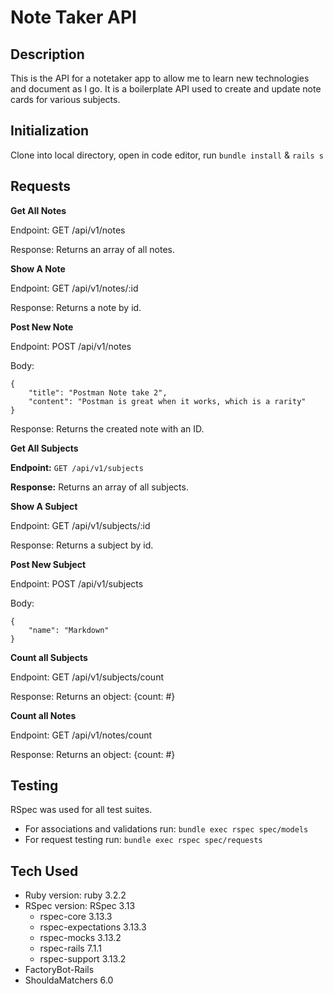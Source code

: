 # Note Taker API

## Description
This is the API for a notetaker app to allow me to learn new technologies and document as I go. It is a boilerplate API used to create and update note cards for various subjects.

## Initialization
Clone into local directory, open in code editor, run `bundle install` & `rails s`

## Requests
**Get All Notes**

Endpoint: GET /api/v1/notes

Response: Returns an array of all notes.

**Show A Note**

Endpoint: GET /api/v1/notes/:id

Response: Returns a note by id.

**Post New Note**

Endpoint: POST /api/v1/notes

Body:
```
{
    "title": "Postman Note take 2",
    "content": "Postman is great when it works, which is a rarity"
}
```

Response: Returns the created note with an ID.

**Get All Subjects**  

**Endpoint:** `GET /api/v1/subjects`  

**Response:** Returns an array of all subjects.  

**Show A Subject**

Endpoint: GET /api/v1/subjects/:id

Response: Returns a subject by id.

**Post New Subject**

Endpoint: POST /api/v1/subjects

Body:
```
{
    "name": "Markdown"
}
```

**Count all Subjects**

Endpoint: GET /api/v1/subjects/count

Response: Returns an object: {count: #}

**Count all Notes**

Endpoint: GET /api/v1/notes/count

Response: Returns an object: {count: #}

## Testing
RSpec was used for all test suites.
- For associations and validations run: `bundle exec rspec spec/models`
- For request testing run: `bundle exec rspec spec/requests`

## Tech Used
* Ruby version: ruby 3.2.2
* RSpec version: RSpec 3.13
  - rspec-core 3.13.3
  - rspec-expectations 3.13.3
  - rspec-mocks 3.13.2
  - rspec-rails 7.1.1
  - rspec-support 3.13.2
* FactoryBot-Rails
* ShouldaMatchers 6.0